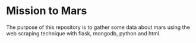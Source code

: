 # Mission to Mars

The purpose of this repository is to gather some data about mars using the web scraping technique with flask, mongodb, python and html.
